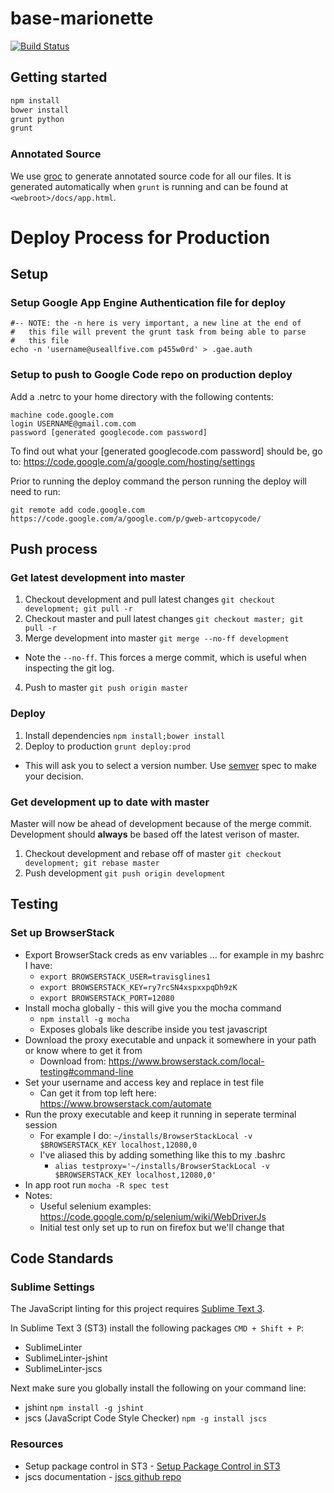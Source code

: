 base-marionette
===============
[![Build Status](https://magnum.travis-ci.com/UseAllFive/base-marionette.svg?token=dfaxEQcQwzEeozJHADsN&branch=master)](https://magnum.travis-ci.com/UseAllFive/base-marionette)

## Getting started
```BASH
npm install
bower install
grunt python
grunt
```

### Annotated Source
We use [groc](http://nevir.github.io/groc) to generate annotated source code for
all our files. It is generated automatically when `grunt` is running and can be found at
`<webroot>/docs/app.html`.

# Deploy Process for Production

## Setup
### Setup Google App Engine Authentication file for deploy
```
#-- NOTE: the -n here is very important, a new line at the end of
#   this file will prevent the grunt task from being able to parse
#   this file
echo -n 'username@useallfive.com p455w0rd' > .gae.auth
```

### Setup to push to Google Code repo on production deploy

Add a .netrc to your home directory with the following contents:
```
machine code.google.com
login USERNAME@gmail.com.com
password [generated googlecode.com password]
```

To find out what your [generated googlecode.com password] should be, go to: https://code.google.com/a/google.com/hosting/settings

Prior to running the deploy command the person running the deploy will need to run:

`git remote add code.google.com https://code.google.com/a/google.com/p/gweb-artcopycode/`

## Push process
### Get latest development into master
1. Checkout development and pull latest changes `git checkout development; git pull -r`
2. Checkout master and pull latest changes `git checkout master; git pull -r`
3. Merge development into master `git merge --no-ff development`
  * Note the `--no-ff`. This forces a merge commit, which is useful when inspecting the git log.
4. Push to master `git push origin master`

### Deploy
1. Install dependencies `npm install;bower install`
2. Deploy to production `grunt deploy:prod`
  * This will ask you to select a version number. Use [semver](http://semver.org/) spec to make your decision.

### Get development up to date with master
Master will now be ahead of development because of the merge commit. Development should **always** be based off the latest verison of master.

1. Checkout development and rebase off of master `git checkout development; git rebase master`
2. Push development `git push origin development`

## Testing
### Set up BrowserStack
- Export BrowserStack creds as env variables ... for example in my bashrc I have:
    * ```export BROWSERSTACK_USER=travisglines1```
    * ```export BROWSERSTACK_KEY=ry7rcSN4xspxxpqDh9zK```
    * ```export BROWSERSTACK_PORT=12080```
- Install mocha globally - this will give you the mocha command
    * ```npm install -g mocha```
    * Exposes globals like describe inside you test javascript
- Download the proxy executable and unpack it somewhere in your path or know where to get it from
    * Download from: https://www.browserstack.com/local-testing#command-line
- Set your username and access key and replace in test file
    * Can get it from top left here: https://www.browserstack.com/automate
- Run the proxy executable and keep it running in seperate terminal session
    * For example I do: ```~/installs/BrowserStackLocal -v $BROWSERSTACK_KEY localhost,12080,0```
    * I've aliased this by adding something like this to my .bashrc
        * ```alias testproxy='~/installs/BrowserStackLocal -v $BROWSERSTACK_KEY localhost,12080,0'```
- In app root run ```mocha -R spec test```
- Notes:
    * Useful selenium examples: https://code.google.com/p/selenium/wiki/WebDriverJs
    * Initial test only set up to run on firefox but we'll change that

## Code Standards
### Sublime Settings
The JavaScript linting for this project requires [Sublime Text 3](http://www.sublimetext.com/3).

In Sublime Text 3 (ST3) install the following packages `CMD + Shift + P`:
- SublimeLinter
- SublimeLinter-jshint
- SublimeLinter-jscs

Next make sure you globally install the following on your command line:
- jshint `npm install -g jshint`
- jscs (JavaScript Code Style Checker) `npm -g install jscs`

### Resources
- Setup package control in ST3 - [Setup Package Control in ST3](https://sublime.wbond.net/installation)
- jscs documentation -  [jscs github repo](https://github.com/mdevils/node-jscs)
